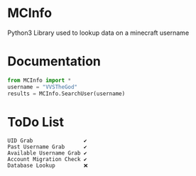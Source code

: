 # MCInfo
Python3 Library used to lookup data on a minecraft username

# Documentation
```python
from MCInfo import *
username = "VVSTheGod"
results = MCInfo.SearchUser(username)
```

# ToDo List
```
UID Grab                ✔️
Past Username Grab      ✔️
Available Username Grab ✔️
Account Migration Check ✔️
Database Lookup         ❌
```

